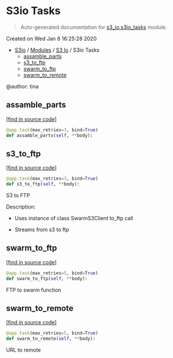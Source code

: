 # S3io Tasks

> Auto-generated documentation for [s3_io.s3io_tasks](../../s3_io/s3io_tasks.py) module.

Created on Wed Jan  8 16:25:28 2020

- [S3io](../README.md#s3io) / [Modules](../MODULES.md#s3io-modules) / [S3 Io](index.md#s3-io) / S3io Tasks
    - [assamble_parts](#assamble_parts)
    - [s3_to_ftp](#s3_to_ftp)
    - [swarm_to_ftp](#swarm_to_ftp)
    - [swarm_to_remote](#swarm_to_remote)

@author: tina

## assamble_parts

[[find in source code]](../../s3_io/s3io_tasks.py#L114)

```python
@app.task(max_retries=3, bind=True)
def assamble_parts(self, **body):
```

## s3_to_ftp

[[find in source code]](../../s3_io/s3io_tasks.py#L205)

```python
@app.task(max_retries=3, bind=True)
def s3_to_ftp(self, **body):
```

S3 to FTP

Description:

- Uses instance of class SwarmS3Client to_ftp call

- Streams from s3 to ftp

## swarm_to_ftp

[[find in source code]](../../s3_io/s3io_tasks.py#L35)

```python
@app.task(max_retries=5, bind=True)
def swarm_to_ftp(self, **body):
```

FTP to swarm function

## swarm_to_remote

[[find in source code]](../../s3_io/s3io_tasks.py#L64)

```python
@app.task(max_retries=5, bind=True)
def swarm_to_remote(self, **body):
```

URL to remote
